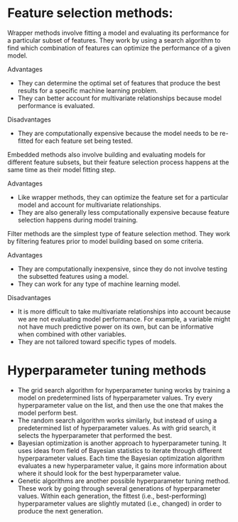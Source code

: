 # Feature selection methods:

Wrapper methods involve fitting a model and evaluating its performance for a particular subset of features. They work by using a search algorithm to find which combination of features can optimize the performance of a given model.

Advantages
- They can determine the optimal set of features that produce the best results for a specific machine learning problem.
- They can better account for multivariate relationships because model performance is evaluated.

Disadvantages
- They are computationally expensive because the model needs to be re-fitted for each feature set being tested.


Embedded methods also involve building and evaluating models for different feature subsets, but their feature selection process happens at the same time as their model fitting step.

Advantages
- Like wrapper methods, they can optimize the feature set for a particular model and account for multivariate relationships.
- They are also generally less computationally expensive because feature selection happens during model training.


Filter methods are the simplest type of feature selection method. They work by filtering features prior to model building based on some criteria.

Advantages
- They are computationally inexpensive, since they do not involve testing the subsetted features using a model.
- They can work for any type of machine learning model.

Disadvantages
- It is more difficult to take multivariate relationships into account because we are not evaluating model performance. For example, a variable might not have much predictive power on its own, but can be informative when combined with other variables.
- They are not tailored toward specific types of models.

# Hyperparameter tuning methods
- The grid search algorithm for hyperparameter tuning works by training a model on predetermined lists of hyperparameter values. Try every hyperparameter value on the list, and then use the one that makes the model perform best.
- The random search algorithm works similarly, but instead of using a predetermined list of hyperparameter values. As with grid search, it selects the hyperparameter that performed the best.
- Bayesian optimization is another approach to hyperparameter tuning. It uses ideas from field of Bayesian statistics to iterate through different hyperparameter values. Each time the Bayesian optimization algorithm evaluates a new hyperparameter value, it gains more information about where it should look for the best hyperparameter value.
- Genetic algorithms are another possible hyperparameter tuning method. These work by going through several generations of hyperparameter values. Within each generation, the fittest (i.e., best-performing) hyperparameter values are slightly mutated (i.e., changed) in order to produce the next generation.
